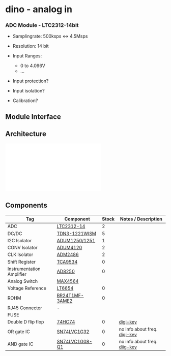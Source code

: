 # dino - analog in


### ADC Module - LTC2312-14bit


- Samplingrate: 500ksps <-> 4.5Msps
- Resolution: 14 bit
- Input Ranges:
  - 0 to 4.096V
  - ... 

- Input protection?
- Input isolation?
- Calibration?

## Module Interface

## Architecture

![](diagram.pdf)

## Components

| Tag               | Component      | Stock | Notes / Description |
|-------------------|----------------|-------|--------|
| ADC               | [LTC2312-14](https://www.analog.com/media/en/technical-documentation/data-sheets/231214fa.pdf)     | 2     |        |
| DC/DC             | [TDN3-1221WISM](https://www.tracopower.com/sites/default/files/products/datasheets/tdn1wism_datasheet.pdf)  | 5     |        |
| I2C Isolator      | [ADUM1250/1251](https://www.analog.com/media/en/technical-documentation/data-sheets/ADUM1250_1251.pdf)  | 1     |        |
| CONV Isolator     | [ADUM4120](https://www.analog.com/media/en/technical-documentation/data-sheets/ADuM4120-4120-1.pdf)       | 2     |        |
| CLK Isolator      | [ADM2486](https://www.analog.com/media/en/technical-documentation/data-sheets/ADM2486.pdf)       | 2     |        |
| Shift Register    | [TCA9534](https://www.ti.com/lit/ds/symlink/tca9534.pdf?ts=1607878079799&ref_url=https%253A%252F%252Fwww.ti.com%252Fproduct%252FTCA9534%253Futm_source%253Dgoogle%2526utm_medium%253Dcpc%2526utm_campaign%253Dasc-null-null-gpn_en-cpc-pf-google-wwe%2526utm_content%253Dtca9534%2526ds_k%253DTCA9534%2526dcm%253Dyes%2526gclid%253DCjwKCAiAlNf-BRB_EiwA2osbxSn2BJCqIPv8pv_chYE8HBU01zoYS7veeZFo8f20QknqdfCq58b9ORoCjIIQAvD_BwE%2526gclsrc%253Daw.ds)        | 0     |        |
| Instrumentation Amplifier  | [AD8250](https://www.analog.com/media/en/technical-documentation/data-sheets/AD8250.pdf)        | 0     |        |
| Analog Switch     | [MAX4564](https://datasheets.maximintegrated.com/en/ds/MAX4564.pdf)        |       |        |
| Voltage Reference | [LT6654](https://www.analog.com/media/en/technical-documentation/data-sheets/6654fh.pdf)         | 0     |        |
| ROHM              | [BR24T1MF-3AME2](https://fscdn.rohm.com/en/products/databook/datasheet/ic/memory/eeprom/br24t1m-3am-e.pdf) | 0     |        |
| RJ45 Connector    | -              |       |        |
|FUSE|           |       |        |
|Double D flip flop|[74HC74](https://docs.rs-online.com/0bd3/0900766b81620dd2.pdf)|0|[digi-key](https://www.digikey.de/product-detail/en/nexperia-usa-inc/74HC74D-653/1727-2824-2-ND/763094)|
|OR gate IC|[SN74LVC1G32](https://www.ti.com/lit/ds/symlink/sn74lvc1g32.pdf?ts=1616658660326&ref_url=https%253A%252F%252Fwww.google.com%252F)|0|no info about freq. [digi-key](https://www.digikey.de/product-detail/en/texas-instruments/SN74LVC1G32DCKR/296-9848-2-ND/381315)|
|AND gate IC|[SN74LVC1G08-Q1](https://www.ti.com/lit/ds/symlink/sn74lvc1g08-q1.pdf?ts=1616684039458&ref_url=https%253A%252F%252Fwww.google.com%252F)|0|no info about freq. [diig-key](https://www.digikey.de/product-detail/en/texas-instruments/SN74LVC1G08QDBVRQ1/296-24187-2-ND/1591986)|
